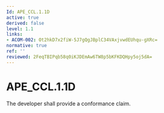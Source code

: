 ```yaml
---
Id: APE_CCL.1.1D
active: true
derived: false
level: 1.1
links:
- ACOM-002: Ot2hkD7x2fiW-5J7gQgJBplC34VAxjvwdEUhqu-gXRc=
normative: true
ref: ''
reviewed: 2FeqTBIPqb58q0iKJDEmAw6TW8p5bKFKDQHpy5oj5dA=
---
```


# APE_CCL.1.1D

The developer shall provide a conformance claim.